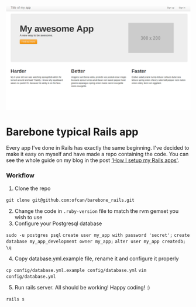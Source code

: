 ![Barebone Home](/app/assets/images/barebone_home.png)

# Barebone typical Rails app
Every app I've done in Rails has exactly the same beginning. I've decided to
make it easy on myself and have made a repo containing the code. You can see the
whole guide on my blog in the post ['How I setup my Rails
apps'](http://svenduplic.com/2012/12/22/how-i-setup-my-rails-app.html).

### Workflow

1. Clone the repo

`git clone git@github.com:ofcan/barebone_rails.git`

2. Change the code in `.ruby-version` file to match the rvm gemset you wish to use
3. Configure your Postgresql database

`sudo -u postgres psql`
`create user my_app with password 'secret';`
`create database my_app_development owner my_app;`
`alter user my_app createdb;`
`\q`

4. Copy database.yml.example file, rename it and configure it properly

`cp config/database.yml.example config/database.yml`
`vim config/database.yml`

5. Run rails server. All should be working! Happy coding! :)

`rails s`
